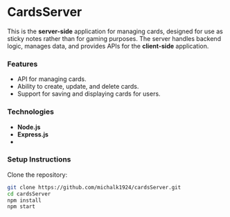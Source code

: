 # CardsServer  
This is the **server-side** application for managing cards, designed for use as sticky notes rather than for gaming purposes. The server handles backend logic, manages data, and provides APIs for the **client-side** application.

### Features  
- API for managing cards.  
- Ability to create, update, and delete cards.  
- Support for saving and displaying cards for users.
  
### Technologies  
- **Node.js**  
- **Express.js**
- 
### Setup Instructions  
  Clone the repository:  
   ```bash
   git clone https://github.com/michalk1924/cardsServer.git
   cd cardsServer
   npm install
   npm start
